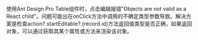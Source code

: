 使用Ant Design Pro Table组件时，点击编辑报错"Objects are not valid as a React child"。问题可能出在onClick方法中调用的不确定类型参数导致。解决方案是检查action?.startEditable?.(record.id)方法返回值类型是否正确，如果返回对象，可以通过获取其某个属性或方法来渲染该对象。
